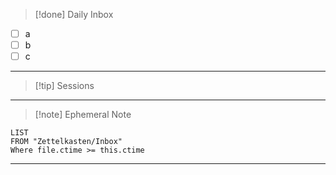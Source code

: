>[!done] Daily Inbox


- [ ] a
- [ ] b
- [ ] c

----
>[!tip] Sessions


----
>[!note] Ephemeral Note
>

```dataview
LIST
FROM "Zettelkasten/Inbox"
Where file.ctime >= this.ctime

```

---